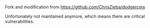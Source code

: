 Fork and modification from https://github.com/ChrisZieba/dodgercms

Unfortunately not maintained anymore, which means there are critical vulnerabilities.
